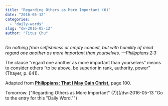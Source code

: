 ```yaml
---
title: "Regarding Others as More Important (6)"
date: "2016-05-12"
categories: 
  - "daily-words"
slug: "dw-2016-05-12"
author: "Titus Chu"
---
```


_Do nothing from selfishness or empty conceit, but with humility of mind regard one another as more important than yourselves._ _—Philippians 2:3_

The clause “regard one another as more important than yourselves” means to consider others “to be above, be superior in rank, authority, power” (Thayer, p. 641).

Adapted from __[Philippians: That I May Gain Christ,](/book-philippians/ "Go to the listing for this book.")__ page 100.

Tomorrow: ["Regarding Others as More Important" (7)](/dw-2016-05-13 "Go to the entry for this "Daily Word."")
